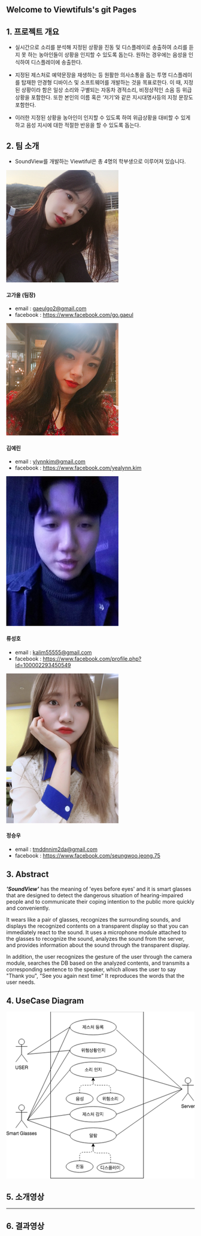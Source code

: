 ## Welcome to Viewtifuls's git Pages


## 1. 프로젝트 개요

- 실시간으로 소리를 분석해 지정된 상황을 진동 및 디스플레이로 송출하여 소리를 듣지 못 하는 농아인들이 상황을 인지할 수 있도록 돕는다. 원하는 경우에는 음성을 인식하여 디스플레이에 송출한다.

- 지정된 제스처로 예약문장을 재생하는 등 원활한 의사소통을 돕는 투명 디스플레이를 탑재한 안경형 디바이스 및 소프트웨어를 개발하는 것을 목표로한다. 이 때, 지정된 상황이라 함은 일상 소리와 구별되는 자동차 경적소리, 비정상적인 소음 등 위급 상황을 포함한다. 또한 본인의 이름 혹은 ‘저기’와 같은 지시대명사등의 지정 문장도 포함한다. 

- 이러한 지정된 상황을 농아인이 인지할 수 있도록 하여 위급상황을 대비할 수 있게 하고 음성 지시에 대한 적절한 반응을 할 수 있도록 돕는다.


## 2. 팀 소개
- SoundView를 개발하는 Viewtiful은 총 4명의 학부생으로 이루어져 있습니다.

<img src="/images/gaeul.jpeg" width="300px" height="300px">

#### 고가을 (팀장)
- email : gaeulgo2@gmail.com
- facebook : https://www.facebook.com/go.gaeul

<img src="/images/yealynn.jpeg" width="300px" height="300px">

#### 김예린
- email : ylynnkim@gmail.com
- facebook : https://www.facebook.com/yealynn.kim 

<img src="/images/sungho.jpeg" width="300px" height="400px">

#### 류성호
- email : kalim55555@gmail.com
- facebook : https://www.facebook.com/profile.php?id=100002293450549

<img src="/images/seungwoo.jpeg" width="300px" height="400px">

#### 정승우
- email : tmddnnim2da@gmail.com
- facebook : https://www.facebook.com/seungwoo.jeong.75


## 3. Abstract 

***'SoundView'*** has the meaning of 'eyes before eyes' and it is smart glasses that are designed to detect the dangerous situation of hearing-impaired people and to communicate their coping intention to the public more quickly and conveniently.

It wears like a pair of glasses, recognizes the surrounding sounds, and displays the recognized contents on a transparent display so that you can immediately react to the sound. It uses a microphone module attached to the glasses to recognize the sound, analyzes the sound from the server, and provides information about the sound through the transparent display.

In addition, the user recognizes the gesture of the user through the camera module, searches the DB based on the analyzed contents, and transmits a corresponding sentence to the speaker, which allows the user to say "Thank you", "See you again next time" It reproduces the words that the user needs.


## 4. UseCase Diagram
![Alt text](/images/usecase.png)


## 5. 소개영상

* * *

## 6. 결과영상
